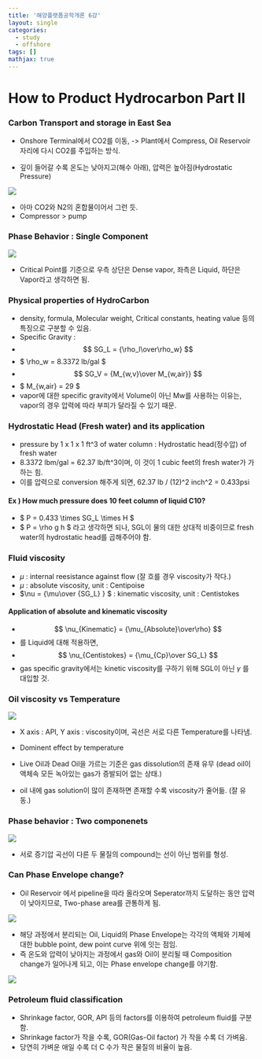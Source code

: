 ```yaml
---
title: '해양플랫폼공학개론 6강'
layout: single
categories:
  - study
  - offshore
tags: []
mathjax: true
---
```


# How to Product Hydrocarbon Part II

### Carbon Transport and storage in East Sea

- Onshore Terminal에서 CO2를 이동, -> Plant에서 Compress, Oil Reservoir 자리에 다시 CO2를 주입하는 방식.

- 깊이 들어갈 수록 온도는 낮아지고(해수 아래), 압력은 높아짐(Hydrostatic Pressure)

![](/assets/images/offshore-6/1.jpg)

- 아마 CO2와 N2의 혼합물이어서 그런 듯. 
- Compressor > pump

### Phase Behavior : Single Component

![](/assets/images/offshore-6/2.jpg)

- Critical Point를 기준으로 우측 상단은 Dense vapor, 좌측은 Liquid, 하단은 Vapor라고 생각하면 됨. 

### Physical properties of HydroCarbon

- density, formula, Molecular weight, Critical constants, heating value 등의 특징으로 구분할 수 있음.
- Specific Gravity : 
- $$ SG_L = {\rho_l\over\rho_w} $$
- $ \rho_w  = 8.3372 lb/gal $
- $$ SG_V = {M_{w,v}\over M_{w,air}} $$
- $ M_{w,air} = 29 $
- vapor에 대한 specific gravity에서 Volume이 아닌 Mw를 사용하는 이유는, vapor의 경우 압력에 따라 부피가 달라질 수 있기 때문.

### Hydrostatic Head (Fresh water)  and its application

- pressure by 1 x 1 x 1 ft^3 of water column : Hydrostatic head(정수압) of fresh water
- 8.3372 lbm/gal = 62.37 lb/ft^3이며, 이 것이 1 cubic feet의 fresh water가 가하는 힘.
- 이를 압력으로 conversion 해주게 되면, 62.37 lb / (12)^2 inch^2 = 0.433psi

#### Ex ) How much pressure does 10 feet column of liquid C10?

- $ P = 0.433 \times SG_L \times H $ 
- $ P = \rho g h $ 라고 생각하면 되나, SGL이 물의 대한 상대적 비중이므로 fresh water의 hydrostatic head를 곱해주어야 함.

### Fluid viscosity

- $\mu$ : internal reesistance against flow (잘 흐를 경우 viscosity가 작다.)
- $\mu$ : absolute viscosity, unit : Centipoise
- $\nu = {\mu\over {SG_L} } $ : kinematic viscosity, unit : Centistokes

#### Application of absolute and kinematic viscosity
- $$ \nu_{Kinematic} = {\mu_{Absolute}\over\rho} $$
-  를 Liquid에 대해 적용하면,
- $$ \nu_{Centistokes} = {\mu_{Cp}\over SG_L} $$
- gas specific gravity에서는 kinetic viscosity를 구하기 위해 SGL이 아닌 $\gamma$ 를 대입할 것.

### Oil viscosity vs Temperature

![](/assets/images/offshore-6/3.png)

- X axis : API, Y axis : viscosity이며, 곡선은 서로 다른 Temperature를 나타냄.
- Dominent effect by temperature

- Live Oil과 Dead Oil을 가르는 기준은 gas dissolution의 존재 유무 (dead oil이 액체속 모든 녹아있는 gas가 증발되어 없는 상태.)

- oil 내에 gas solution이 많이 존재하면 존재할 수록 viscosity가 줄어듦. (잘 유동.)

### Phase behavior : Two componenets

![](/assets/images/offshore-6/4.png)

- 서로 증기압 곡선이 다른 두 물질의 compound는 선이 아닌 범위를 형성. 

### Can Phase Envelope change?

- Oil Reservoir 에서 pipeline을 따라 올라오며 Seperator까지 도달하는 동안 압력이 낮아지므로, Two-phase area를 관통하게 됨.

![](/assets/images/offshore-6/5.png)

- 해당 과정에서 분리되는 Oil, Liquid의 Phase Envelope는 각각의 액체와 기체에 대한 bubble point, dew point curve 위에 잇는 점임.
- 즉 온도와 압력이 낮아지는 과정에서 gas와 Oil이 분리될 때 Composition change가 일어나게 되고, 이는 Phase envelope change를 야기함.

![](/assets/images/offshore-6/6.png)

### Petroleum fluid classification

- Shrinkage factor, GOR, API 등의 factors를 이용하여 petroleum fluid를 구분함.
- Shrinkage factor가 작을 수록, GOR(Gas-Oil factor) 가 작을 수록 더 가벼움.
- 당연히 가벼운 애일 수록 더 C 수가 작은 물질의 비율이 높음.

